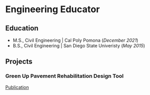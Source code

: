 # Engineering Educator


## Education					       		
- M.S., Civil Engineering	| Cal Poly Pomona (_December 2021_)
- B.S., Civil Engineering | San Diego State Univeristy (_May 2015_)        		

## Projects
### Green Up Pavement Rehabilitation Design Tool
[Publication]([https://](https://transweb.sjsu.edu/sites/default/files/1855-Andrei-Pavement-Decision-Tool_0.pdf))
